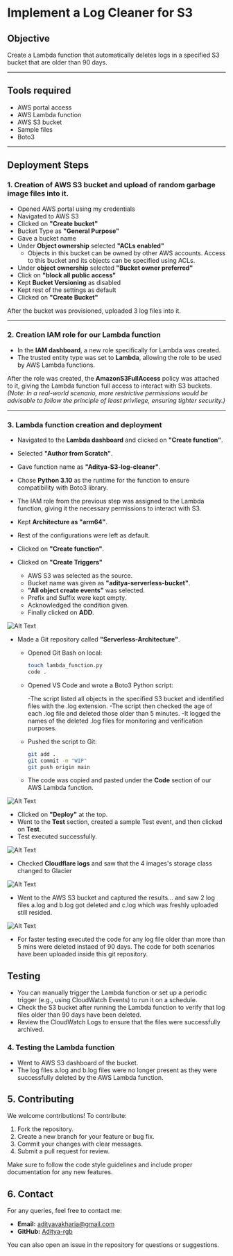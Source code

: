 # Implement a Log Cleaner for S3


## Objective
Create a Lambda function that automatically deletes logs in a specified S3 bucket that are older than 90 days.


---

## Tools required
- AWS portal access
- AWS Lambda function
- AWS S3 bucket
- Sample files
- Boto3

---

## Deployment Steps

### 1. Creation of AWS S3 bucket and upload of random garbage image files into it.
- Opened AWS portal using my credentials
- Navigated to AWS S3
- Clicked on **"Create bucket"**
- Bucket Type as **"General Purpose"**
- Gave a bucket name
- Under **Object ownership** selected **"ACLs enabled"** 
    - Objects in this bucket can be owned by other AWS accounts. Access to this bucket and its objects can be specified using ACLs.
- Under **object ownership** selected **"Bucket owner preferred"**
- Click on **"block all public access"**
- Kept **Bucket Versioning** as disabled
- Kept rest of the settings as default 
- Clicked on **"Create Bucket"**

After the bucket was provisioned, uploaded 3 log files into it.

---

### 2. Creation IAM role for our Lambda function
- In the **IAM dashboard**, a new role specifically for Lambda was created.  
- The trusted entity type was set to **Lambda**, allowing the role to be used by AWS Lambda functions.

After the role was created, the **AmazonS3FullAccess** policy was attached to it, giving the Lambda function full access to interact with S3 buckets.  
*(Note: In a real-world scenario, more restrictive permissions would be advisable to follow the principle of least privilege, ensuring tighter security.)*

---

### 3. Lambda function creation and deployment 

- Navigated to the **Lambda dashboard** and clicked on **"Create function"**.
- Selected **"Author from Scratch"**.
- Gave function name as **"Aditya-S3-log-cleaner"**.
- Chose **Python 3.10** as the runtime for the function to ensure compatibility with Boto3 library.
- The IAM role from the previous step was assigned to the Lambda function, giving it the necessary permissions to interact with S3.
- Kept **Architecture as "arm64"**.
- Rest of the configurations were left as default.
- Clicked on **"Create function"**.

- Clicked on **"Create Triggers"**
    - AWS S3 was selected as the source.
    - Bucket name was given as **"aditya-serverless-bucket"**.
    - **"All object create events"** was selected.
    - Prefix and Suffix were kept empty.
    - Acknowledged the condition given.
    - Finally clicked on **ADD**.

![Alt Text](/3-Implement-a-Log-Cleaner-for-AWS-S3/images/LOG-FUNCTION-flow.JPG)


- Made a Git repository called **"Serverless-Architecture"**.
    - Opened Git Bash on local:
      ```bash
      touch lambda_function.py
      code .
      ```
    - Opened VS Code and wrote a Boto3 Python script:
    
      -The script listed all objects in the specified S3 bucket and identified files with the .log extension.
      -The script then checked the age of each .log file and deleted those older than 5 minutes.
      -It logged the names of the deleted .log files for monitoring and verification purposes.
    
    - Pushed the script to Git:
      ```bash
      git add .
      git commit -m "WIP"
      git push origin main
      ```

    - The code was copied and pasted under the **Code** section of our AWS Lambda function.
      
 ![Alt Text](/3-Implement-a-Log-Cleaner-for-AWS-S3/images/LOG-CODE-COPIED.JPG)



- Clicked on **"Deploy"** at the top.
- Went to the **Test** section, created a sample Test event, and then clicked on **Test**.
- Test executed successfully.

![Alt Text](/3-Implement-a-Log-Cleaner-for-AWS-S3/images/LOG-TEST-PASS.JPG)

- Checked **Cloudflare logs** and saw that the 4 images's storage class changed to Glacier

![Alt Text](/3-Implement-a-Log-Cleaner-for-AWS-S3/images/LOG-CLOUDFARE-LOGS.JPG)

- Went to the AWS S3 bucket and captured the results... and saw 2 log files a.log and b.log got deleted and c.log which was freshly uploaded still resided.


![Alt Text](/3-Implement-a-Log-Cleaner-for-AWS-S3/images/LOG-BUCKET-SS.JPG)


- For faster testing executed the code for any log file older than more than 5 mins were deleted instaed of 90 days. The code for both scenarios have been uploaded inside this git repository.


## Testing

- You can manually trigger the Lambda function or set up a periodic trigger (e.g., using CloudWatch Events) to run it on a schedule.
- Check the S3 bucket after running the Lambda function to verify that log files older than 90 days have been deleted.
- Review the CloudWatch Logs to ensure that the files were successfully archived.


### 4. Testing the Lambda function

- Went to AWS S3 dashboard of the bucket.  
- The log files a.log and b.log files were no longer present as they were successfully deleted by the AWS Lambda function.

## 5. Contributing

We welcome contributions! To contribute:

1. Fork the repository.
2. Create a new branch for your feature or bug fix.
3. Commit your changes with clear messages.
4. Submit a pull request for review.

Make sure to follow the code style guidelines and include proper documentation for any new features.


## 6. Contact

For any queries, feel free to contact me:

- **Email:** adityavakharia@gmail.com
- **GitHub:** [Aditya-rgb](https://github.com/Aditya-rgb/Serverless-Architecture)

You can also open an issue in the repository for questions or suggestions.
